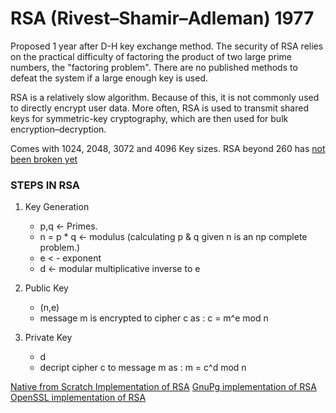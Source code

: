 # RSA (Rivest–Shamir–Adleman) 1977

Proposed 1 year after D-H key exchange method. The security of RSA relies on the practical difficulty of factoring the product of two large prime numbers, the "factoring problem". There are no published methods to defeat the system if a large enough key is used. 

RSA is a relatively slow algorithm. Because of this, it is not commonly used to directly encrypt user data. More often, RSA is used to transmit shared keys for symmetric-key cryptography, which are then used for bulk encryption–decryption.

Comes with 1024, 2048, 3072 and  4096 Key sizes. RSA beyond 260 has [not been broken yet](https://en.wikipedia.org/wiki/RSA_Factoring_Challenge)

### STEPS IN RSA
1. Key Generation
    - p,q <- Primes.
    - n = p * q <- modulus (calculating p & q given n is an np complete problem.)
    - e < - exponent
    - d <- modular multiplicative inverse to e

2. Public Key
    - (n,e)
    - message m is encrypted to cipher c as : c = m^e mod n

3. Private Key
    - d
    - decript cipher c to message m as : m = c^d mod n

[Native from Scratch Implementation of RSA](/Implimentation_code/rsa.py)
[GnuPg implementation of RSA](/Implimentation_code/Asymmetric_key_GnuPg.md)
[OpenSSL implementation of RSA](/Implimentation_code/Asymmetric_key_openssl.md)





